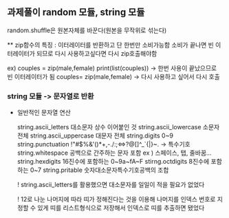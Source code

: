 ## 과제풀이 random 모듈, string 모듈

random.shuffle은 원본자체를 바꾼다(원본을 무작위로 섞는다)

** zip함수의 특징 :
  이터레이터를 반환하고 단 한번만 소비가능함
  소비가 끝나면 빈 이터레이터가 되므로 다시 사용하고싶다면 다시 zip호출해야함

  ex) couples = zip(male,female)
      print(list(couples)) -> 한번 사용이 끝났으므로 빈 이터레이터가 됨
      couples= zip(male,female) -> 다시 사용하고 싶어서 다시 호출

  ### string 모듈 -> 문자열로 반환
  - 일반적인 문자열 연산

    string.ascii_letters 대소문자 상수 이어붙인 것
    string.ascii_lowercase 소문자 전체
    string.ascii_uppercase 대문자 전체
    string.digits 0~9
    string.punctuation !"#$%&'()*+,-./:;<=>?@[\]^_`{|}~. -> 특수기호
    string.whitespace 공백으로 간주하는 문자 포함
    ex ) 스페이스, 탭, 줄바꿈...
    string.hexdigits 16진수에 포함하는 0~9a~fA~F
    stirng.octdigits 8진수에 포함하는 0~7
    string.pritable 숫자대소문자특수기호공백의 조합

    ! string.ascii_letters를 활용했으면 대소문자를 일일이 적을 필요가 없었다

    ! 12로 나눈 나머지에 따라 띠가 정해진다는 것을 이용해
     나머지를 인덱스 번호로 지정할 수 있게 띠를 리스트형식으로 저장해서
      인덱스로 띠를 추출하면 됐었다 
